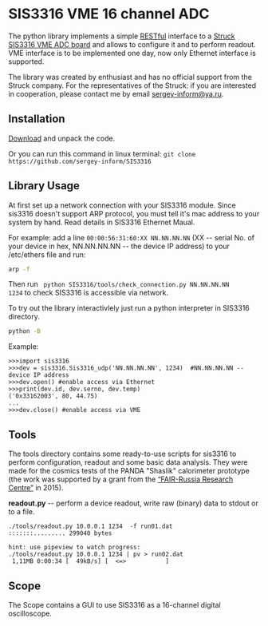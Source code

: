 SIS3316 VME 16 channel ADC
===============
   
The python library implements a simple [RESTful](https://en.wikipedia.org/wiki/Representational_state_transfer) interface to a [Struck SIS3316 VME ADC board](http://www.struck.de/sis3316.html) and allows to configure it and to perform readout.
VME interface is to be implemented one day, now only Ethernet interface is supported. 
   
The library was created by enthusiast and has no official support from the Struck company. For the representatives of the Struck: if you are interested in cooperation, please contact me by email sergey-inform@ya.ru. 
     
Installation
-------------
[Download](https://github.com/sergey-inform/SIS3316/archive/master.zip) and unpack the code.

Or you can run this command in linux terminal:
`git clone https://github.com/sergey-inform/SIS3316`

     
Library Usage
-------------
At first set up a network connection with your SIS3316 module. Since sis3316 doesn't support ARP protocol, you must tell it's mac address to your system by hand. Read details in SIS3316 Ethernet Maual. 
  
For example: add a line `00:00:56:31:60:XX NN.NN.NN.NN` (XX -- serial No. of your device in hex, NN.NN.NN.NN -- the device IP address)
to your /etc/ethers file and run:
```bash
arp -f
```
Then run <code> python SIS3316/tools/check_connection.py NN.NN.NN.NN 1234</code> to check SIS3316 is accessible via network.

To try out the library interactivlely just run a python interpreter in SIS3316 directory.
```bash
python -B
```
Example:
```
>>>import sis3316
>>>dev = sis3316.Sis3316_udp('NN.NN.NN.NN', 1234)  #NN.NN.NN.NN -- device IP address
>>>dev.open() #enable access via Ethernet
>>>print(dev.id, dev.serno, dev.temp)
('0x33162003', 80, 44.75)
...
>>>dev.close() #enable access via VME
```


Tools
-----
The tools directory contains some ready-to-use scripts for sis3316 to perform configuration, readout and some basic data analysis. They were made for the cosmics tests of the PANDA "Shaslik" calorimeter prototype (the work was supported by a grant from the [“FAIR-Russia Research Centre”](http://frrc.itep.ru/) in 2015). 
   
**readout.py** -- perform a device readout, write raw (binary) data to stdout or to a file.

```
./tools/readout.py 10.0.0.1 1234  -f run01.dat
:::::::......... 299040 bytes

hint: use pipeview to watch progress: 
./tools/readout.py 10.0.0.1 1234 | pv > run02.dat
 1,11MB 0:00:34 [  49kB/s] [  <=>			]
```
   
   
Scope
-----
The Scope contains a GUI to use SIS3316 as a 16-channel digital oscilloscope.
